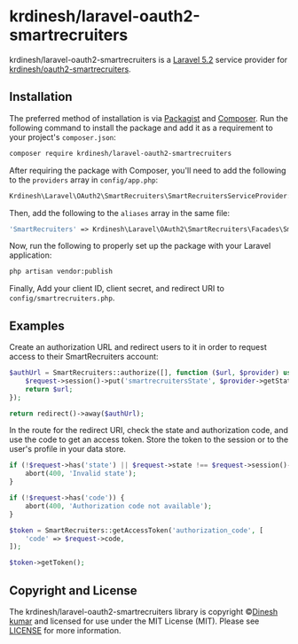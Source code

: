 
# krdinesh/laravel-oauth2-smartrecruiters

krdinesh/laravel-oauth2-smartrecruiters is a [Laravel 5.2](https://laravel.com/) service provider for [krdinesh/oauth2-smartrecruiters](https://github.com/krdinesh/oauth2-smartrecruiters).

## Installation

The preferred method of installation is via [Packagist][] and [Composer][]. Run
the following command to install the package and add it as a requirement to
your project's `composer.json`:

```bash
composer require krdinesh/laravel-oauth2-smartrecruiters
```

After requiring the package with Composer, you'll need to add the following to the `providers` array in `config/app.php`:

``` php
Krdinesh\Laravel\OAuth2\SmartRecruiters\SmartRecruitersServiceProvider::class
```

Then, add the following to the `aliases` array in the same file:

``` php
'SmartRecruiters' => Krdinesh\Laravel\OAuth2\SmartRecruiters\Facades\SmartRecruiters::class
```

Now, run the following to properly set up the package with your Laravel application:

``` bash
php artisan vendor:publish
```

Finally, Add your client ID, client secret, and redirect URI to `config/smartrecruiters.php`.


## Examples

Create an authorization URL and redirect users to it in order to request access to their SmartRecruiters account:

``` php
$authUrl = SmartRecruiters::authorize([], function ($url, $provider) use ($request) {
    $request->session()->put('smartrecruitersState', $provider->getState());
    return $url;
});

return redirect()->away($authUrl);
```

In the route for the redirect URI, check the state and authorization code, and use the code to get an access token. Store the token to the session or to the user's profile in your data store.

``` php
if (!$request->has('state') || $request->state !== $request->session()->get('smartrecruitersState')) {
    abort(400, 'Invalid state');
}

if (!$request->has('code')) {
    abort(400, 'Authorization code not available');
}

$token = SmartRecruiters::getAccessToken('authorization_code', [
    'code' => $request->code,
]);

$token->getToken();
```

## Copyright and License

The krdinesh/laravel-oauth2-smartrecruiters library is copyright ©[Dinesh kumar](https://github.com/krdinesh) and licensed for use under the MIT License (MIT). Please see [LICENSE][] for more information.


[source]: https://github.com/krdinesh/laravel-oauth2-smartrecruiters
[packagist]: https://packagist.org/packages/krdinesh/laravel-oauth2-smartrecruiters
[composer]: http://getcomposer.org/
[license]: https://github.com/krdinesh/laravel-oauth2-smartrecruiters/blob/master/LICENSE
